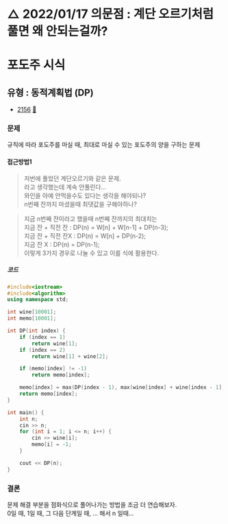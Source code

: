 # △ 2022/01/17 의문점 : 계단 오르기처럼 풀면 왜 안되는걸까?
# 포도주 시식
## 유형 : 동적계획법 (DP)
* [2156](https://www.acmicpc.net/problem/2156) [:page_facing_up:](https://github.com/knemo333/TIL/blob/master/Algorithm/codes/2156.cpp)


### 문제
규칙에 따라 포도주를 마실 때, 최대로 마실 수 있는 포도주의 양을 구하는 문제

#### 접근방법1
> 저번에 풀었던 계단오르기와 같은 문제.   
> 라고 생각했는데 계속 안풀린다...   
> 와인을 아예 안먹을수도 있다는 생각을 해야되나?   
> n번째 잔까지 마셨을때 최댓값을 구해야하나?   

> 지금 n번째 잔이라고 했을때 n번째 잔까지의 최대치는   
> 지금 잔 + 직전 잔 : DP(n) = W[n] + W[n-1] + DP(n-3);  
> 지금 잔 + 직전 잔X : DP(n) = W[n] + DP(n-2);   
> 지금 잔 X : DP(n) = DP(n-1);   
> 이렇게 3가지 경우로 나눌 수 있고 이를 식에 활용한다.   

##### 코드
```cpp
#include<iostream>
#include<algorithm>
using namespace std;

int wine[10001];
int memo[10001];

int DP(int index) {
	if (index == 1)
		return wine[1];
	if (index == 2)
		return wine[1] + wine[2];

	if (memo[index] != -1)
		return memo[index];

	memo[index] = max(DP(index - 1), max(wine[index] + wine[index - 1] + DP(index - 3), wine[index] + DP(index - 2)));
	return memo[index];
}

int main() {
	int n;
	cin >> n;
	for (int i = 1; i <= n; i++) {
		cin >> wine[i];
		memo[i] = -1;
	}

	cout << DP(n);
}
```

### 결론
문제 해결 부분을 점화식으로 풀어나가는 방법을 조금 더 연습해보자.   
0일 때, 1일 때, 그 다음 단계일 때, ... 해서 n 일때...